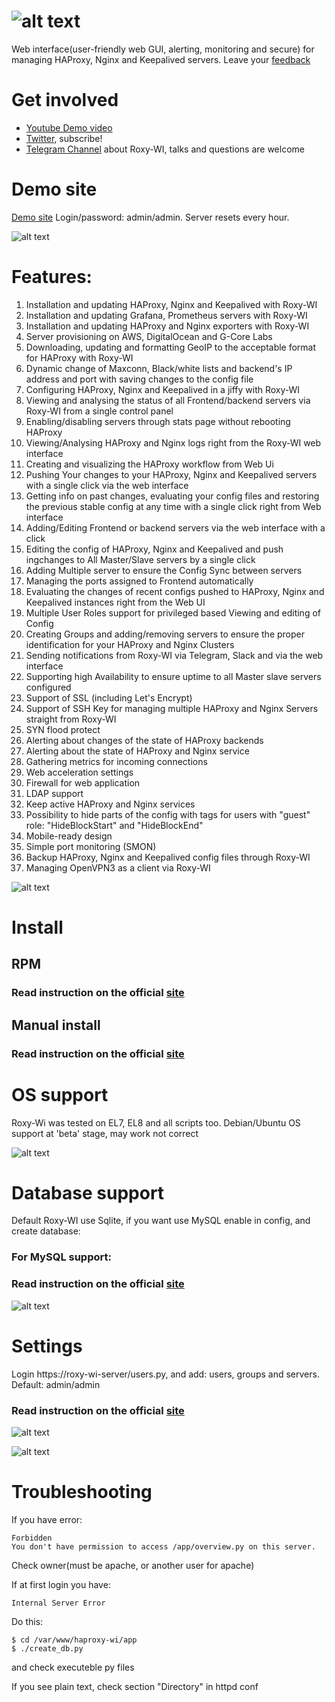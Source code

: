 # ![alt text](https://roxy-wi.org/inc/images/logo_menu.png "Logo")
Web interface(user-friendly web GUI, alerting, monitoring and secure) for managing HAProxy, Nginx and Keepalived servers. Leave your [feedback](https://github.com/hap-wi/roxy-wi/issues)

# Get involved
* [Youtube Demo video](https://www.youtube.com/channel/UCo0lCg24j-H4f0S9kMjp-_w)
* [Twitter](https://twitter.com/roxy_wi), subscribe!
* [Telegram Channel](https://t.me/haproxy_wi) about Roxy-WI, talks and questions are welcome

# Demo site
[Demo site](https://demo.roxy-wi.org) Login/password: admin/admin. Server resets every hour.

![alt text](https://roxy-wi.org/inc/images/viewstat.png "HAProxy state page")

# Features:
1. Installation and updating HAProxy, Nginx and Keepalived with Roxy-WI
2. Installation and updating Grafana, Prometheus servers with Roxy-WI
3. Installation and updating HAProxy and Nginx exporters with Roxy-WI
4. Server provisioning on AWS, DigitalOcean and G-Core Labs
5. Downloading, updating and formatting GeoIP to the acceptable format for HAProxy with Roxy-WI
6. Dynamic change of Maxconn, Black/white lists and backend's IP address and port with saving changes to the config file
7. Configuring HAProxy, Nginx and Keepalived in a jiffy with Roxy-WI
8. Viewing and analysing the status of all Frontend/backend servers via Roxy-WI from a single control panel
9. Enabling/disabling servers through stats page without rebooting HAProxy
1. Viewing/Analysing HAProxy and Nginx logs right from the Roxy-WI web interface
1. Creating and visualizing the HAProxy workflow from Web Ui
1. Pushing Your changes to your HAProxy, Nginx and Keepalived servers with a single click via the web interface
1. Getting info on past changes, evaluating your config files and restoring the previous stable config at any time with a single click right from Web interface
1. Adding/Editing Frontend or backend servers via the web interface with a click
1. Editing the config of HAProxy, Nginx and Keepalived and push ingchanges to All Master/Slave servers by a single click
1. Adding Multiple server to ensure the Config Sync between servers
1. Managing the ports assigned to Frontend automatically
1. Evaluating the changes of recent configs pushed to HAProxy, Nginx and Keepalived instances right from the Web UI
1. Multiple User Roles support for privileged based Viewing and editing of Config
1. Creating Groups and adding/removing servers to ensure the proper identification for your HAProxy and Nginx Clusters
1. Sending notifications from Roxy-WI via Telegram, Slack and via the web interface
1. Supporting high Availability to ensure uptime to all Master slave servers configured
1. Support of SSL (including Let's Encrypt)
1. Support of SSH Key for managing multiple HAProxy and Nginx Servers straight from Roxy-WI
1. SYN flood protect
1. Alerting about сhanges of the state of HAProxy backends
1. Alerting about the state of HAProxy and Nginx service
1. Gathering metrics for incoming connections
1. Web acceleration settings
1. Firewall for web application
1. LDAP support
1. Keep active HAProxy and Nginx services
1. Possibility to hide parts of the config with tags for users with "guest" role: "HideBlockStart" and "HideBlockEnd"
1. Mobile-ready design
1. Simple port monitoring (SMON)
1. Backup HAProxy, Nginx and Keepalived config files through Roxy-WI
1. Managing OpenVPN3 as a client via Roxy-WI



![alt text](https://Roxy-WI.org/inc/images/roxy-wi-metrics.png "Merics")

# Install

## RPM

### Read instruction on the official [site](https://roxy-wi.org/installation.py#rpm)

## Manual install

### Read instruction on the official [site](https://roxy-wi.org/installation.py#manual)

# OS support
Roxy-Wi was tested on EL7, EL8 and all scripts too. Debian/Ubuntu OS support at 'beta' stage, may work not correct

![alt text](https://roxy-wi.org/inc/images/smon_dashboard.png "SMON area")

# Database support

Default Roxy-WI use Sqlite, if you want use MySQL enable in config, and create database:

### For MySQL support:

### Read instruction on the official [site](https://roxy-wi.org/settings.py#db_settings)

![alt text](https://roxy-wi.org/inc/images/roxy-wi-overview.webp "Overview page")

# Settings


Login https://roxy-wi-server/users.py, and add: users, groups and servers. Default: admin/admin

### Read instruction on the official [site](https://roxy-wi.org/settings.py)

![alt text](https://roxy-wi.org/inc/images/hapwi_overview.webp "HAProxy server overview page")


![alt text](https://roxy-wi.org/inc/images/add.png "Add proxy page")



# Troubleshooting
If you have error:
```
Forbidden
You don't have permission to access /app/overview.py on this server. 
```

Check owner(must be apache, or another user for apache)

If at first login you have:
```
Internal Server Error
```

Do this:
```
$ cd /var/www/haproxy-wi/app
$ ./create_db.py
```
and check executeble py files

If you see plain text, check section "Directory" in httpd conf
